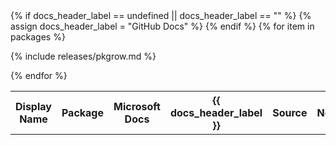 <table>
<tr>
  <th class="table-display-text-th table-display-name-th">Display Name</th>
  <th>Package</th>
  <th>Microsoft Docs</th>
  {% if docs_header_label == undefined || docs_header_label == "" %}
    {% assign docs_header_label = "GitHub Docs" %}
  {% endif %}
  <th>{{ docs_header_label }}</th>
  <th>Source</th>
  <th class="table-display-text-th">Notes</th>
</tr>
<tbody id="myTable">
{% for item in packages %}

{% include releases/pkgrow.md %}

{% endfor %}
</tbody>
</table>
